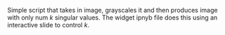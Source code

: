Simple script that takes in image, grayscales it and then produces image with only num $k$ singular values. The widget ipnyb file does this using an
interactive slide to control $k$.
